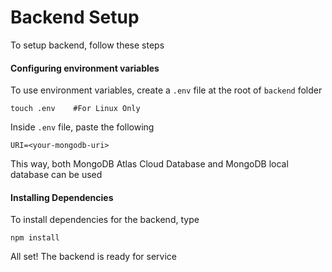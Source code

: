 # Backend Setup

To setup backend, follow these steps

#### Configuring environment variables

To use environment variables, create a `.env` file at the root of `backend` folder

```
touch .env    #For Linux Only
```

Inside `.env` file, paste the following

```
URI=<your-mongodb-uri>
```

This way, both MongoDB Atlas Cloud Database and MongoDB local database can be used

#### Installing Dependencies

To install dependencies for the backend, type

```
npm install
```


All set! The backend is ready for service
